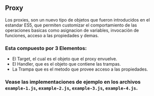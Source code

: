 ## Proxy

Los proxies, son un nuevo tipo de objetos que fueron introducidos en el estandar ES5, que permiten customizar el comportamiento de las operaciones basicas como asignacion de variables, invocaciòn de funciones, acceso a las propiedades y demas.

### Esta compuesto por 3 Elementos:

- El Target, el cual es el objeto que el proxy envuelve.
- El Handler, que es el objeto que contiene las trampas.
- La Trampa que es el metodo que provee acceso a las propiedades.


### Vease las implementaciones de ejemplo en los archivos `example-1.js`, `example-2.js`, `example-3.js`, `example-4.js`.